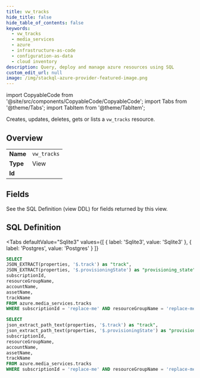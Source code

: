 ```yaml
--- 
title: vw_tracks
hide_title: false
hide_table_of_contents: false
keywords:
  - vw_tracks
  - media_services
  - azure
  - infrastructure-as-code
  - configuration-as-data
  - cloud inventory
description: Query, deploy and manage azure resources using SQL
custom_edit_url: null
image: /img/stackql-azure-provider-featured-image.png
---
```


import CopyableCode from '@site/src/components/CopyableCode/CopyableCode';
import Tabs from '@theme/Tabs';
import TabItem from '@theme/TabItem';

Creates, updates, deletes, gets or lists a <code>vw_tracks</code> resource.

## Overview
<table><tbody>
<tr><td><b>Name</b></td><td><code>vw_tracks</code></td></tr>
<tr><td><b>Type</b></td><td>View</td></tr>
<tr><td><b>Id</b></td><td><CopyableCode code="azure.media_services.vw_tracks" /></td></tr>
</tbody></table>

## Fields

See the SQL Definition (view DDL) for fields returned by this view.

## SQL Definition

<Tabs
defaultValue="Sqlite3"
values={[
{ label: 'Sqlite3', value: 'Sqlite3' },
{ label: 'Postgres', value: 'Postgres' }
]}
>
<TabItem value="Sqlite3">

```sql
SELECT
JSON_EXTRACT(properties, '$.track') as "track",
JSON_EXTRACT(properties, '$.provisioningState') as "provisioning_state",
subscriptionId,
resourceGroupName,
accountName,
assetName,
trackName
FROM azure.media_services.tracks
WHERE subscriptionId = 'replace-me' AND resourceGroupName = 'replace-me' AND accountName = 'replace-me' AND assetName = 'replace-me';
```

</TabItem>
<TabItem value="Postgres">

```sql
SELECT
json_extract_path_text(properties, '$.track') as "track",
json_extract_path_text(properties, '$.provisioningState') as "provisioning_state",
subscriptionId,
resourceGroupName,
accountName,
assetName,
trackName
FROM azure.media_services.tracks
WHERE subscriptionId = 'replace-me' AND resourceGroupName = 'replace-me' AND accountName = 'replace-me' AND assetName = 'replace-me';
```

</TabItem>
</Tabs>
